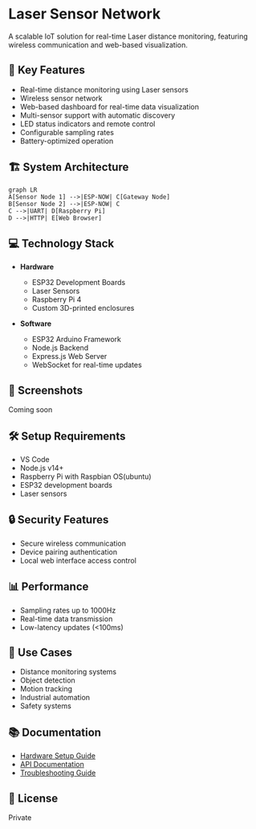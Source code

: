 # Laser Sensor Network

A scalable IoT solution for real-time Laser distance monitoring, featuring wireless communication and web-based visualization.

## 🌟 Key Features

- Real-time distance monitoring using Laser sensors
- Wireless sensor network 
- Web-based dashboard for real-time data visualization
- Multi-sensor support with automatic discovery
- LED status indicators and remote control
- Configurable sampling rates
- Battery-optimized operation

## 🏗️ System Architecture
```mermaid
graph LR
A[Sensor Node 1] -->|ESP-NOW| C[Gateway Node]
B[Sensor Node 2] -->|ESP-NOW| C
C -->|UART| D[Raspberry Pi]
D -->|HTTP| E[Web Browser]
```

## 💻 Technology Stack

- **Hardware**
  - ESP32 Development Boards
  - Laser Sensors
  - Raspberry Pi 4
  - Custom 3D-printed enclosures

- **Software**
  - ESP32 Arduino Framework
  - Node.js Backend
  - Express.js Web Server
  - WebSocket for real-time updates

## 📸 Screenshots

Coming soon

## 🛠️ Setup Requirements

- VS Code  
- Node.js v14+
- Raspberry Pi with Raspbian OS(ubuntu)
- ESP32 development boards
- Laser sensors


## 🔒 Security Features

- Secure wireless communication
- Device pairing authentication
- Local web interface access control

## 📊 Performance

- Sampling rates up to 1000Hz
- Real-time data transmission
- Low-latency updates (<100ms)

## 🎯 Use Cases

- Distance monitoring systems
- Object detection
- Motion tracking
- Industrial automation
- Safety systems
## 📚 Documentation

- [Hardware Setup Guide](docs/hardware.md)
- [API Documentation](docs/api.md)
- [Troubleshooting Guide](docs/troubleshooting.md)

## 📝 License

Private